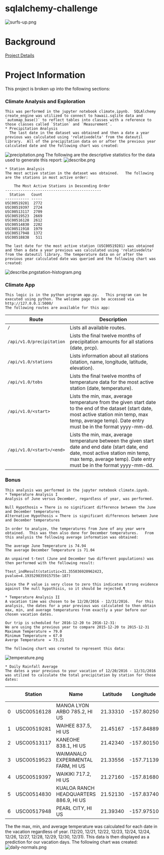 # sqlalchemy-challenge
![surfs-up.png](Images/surfs-up.png)

# Background
[Project Details](project_instructions_README.md)

# Project Information
This project is broken up into the following sections:
### Climate Analysis and Exploration
    This was performed in the jupyter notebook climate.ipynb.  SQLAlchemy create_engine was utilized to connect to hawaii.sqlite data and `automap_base()` to reflect tables into classes with a reference to those classes called `Station` and `Measurement`.
    * Precipitation Analysis
      The last date in the dataset was obtained and then a date a year previous was calculated using 'relativedelta' from the dateutil library.  All of the precipitation data on or after the previous year calculated date and the following chart was created:
![precipitation.png](Images/precipitation.png)
    The following are the descriptive statistics for the data used to generate this report:
![describe.png](Images/describes.png)    
  
    * Station Analysis
    The most active station in the dataset was obtained.   The following are the stations in most active order:
    
        The Most Active Stations in Descending Order
    --------------------------------------------
      Station   Count
    ----------- -----
    USC00519281  2772
    USC00519397  2724
    USC00513117  2709
    USC00519523  2669
    USC00516128  2612
    USC00514830  2202
    USC00511918  1979
    USC00517948  1372
    USC00518838   511

    The last date for the most active station (USC00519281) was obtained and then a date a year previous was calculated using 'relativedelta' from the dateutil library. The temperature data on or after the previous year calculated date was queried and the following chart was created:

![describe.pngstation-histogram.png](Images/station-histogram.png)    
  

### Climate App
    This logic is in the python program app.py.   This program can be executed using python. The welcome page can be accessed via http://127.0.0.1:5000/
    The following routes are available for this app:
    
| Route                               | Description    
| ----------------------------------- |-------------------- |
|  `/`                                | Lists all available routes.  | 
| `/api/v1.0/precipitation`           | Lists the final twelve months of precipitation amounts for all stations (date, prcp).|
| `/api/v1.0/stations`                | Lists information about all stations (station, name, longitude, latitude, elevation). |
| `/api/v1.0/tobs`                    | Lists the final twelve months of temperature data for the most active station (date, temperature). |
| `/api/v1.0/<start>`                 | Lists the min, max, average temperature from the given start date to the end of the dataset (start date, most active station min temp, max temp, average temp).  Date entry must be in the format yyyy-mm-dd. |
| `/api/v1.0/<start>/<end>`           | Lists the min, max, average temperature between the given start date and end date (start date, end date, most active station min temp, max temp, average temp).  Date entry must be in the format yyyy-mm-dd.  |



### Bonus
    This analysis was performed in the jupyter notebook climate.ipynb.  
    * Temperature Analysis I
    Analysis of June versus December, regardless of year, was performed.

    Null Hypothosis = There is no significant difference between the June and December temperatures 
    Alternative Hypothosis = There is significant differences between June and December temperatures

    In order to analyze, the temperatures from June of any year were obtained.  This was then also done for December temperatures.   From this analysis the following average information was obtained:
    
    The average June Temperature is 74.94
    The average December Temperature is 71.04

    An unpaired t-test (June and December two different populations) was then performed with the following result:

    Ttest_indResult(statistic=31.355036920962423, pvalue=4.193529835915755e-187)

    Since the P value is very close to zero this indicates strong evidence against the null hypothisis, so it should be rejected.¶

    * Temperature Analysis II
    A vacation time was chosen to be 12/20/2016 - 12/31/2016.   For this analysis, the dates for a year previous was calculated to then obtain max, min, and average temperatures from exactly a year before our chosen vacation dates.

    Our trip is scheduled for 2016-12-20 to 2016-12-31:
    We are using the previous year to compare 2015-12-20 to 2015-12-31
    Maximum Temperature = 79.0
    Minimum Temperature = 67.0
    Averge Temperature  = 73.21

    The following chart was created to represent this data:
![temperature.png](Images/temperature.png)  

    * Daily Rainfall Average
    The dates a year previous to your vacation of 12/20/2016 - 12/31/2016 was utilzed to calculate the total precipitation by station for those dates:
 |   	|Station	|Name	|Latitude	|Longitude	|Elevation	|Total Precipitation|
 |------|-----------|-------|-----------|-----------|-----------|-------------------|
|0	|USC00516128	|MANOA LYON ARBO 785.2, HI US	|21.33310	|-157.80250	|152.4	|6.34|
|1	|USC00519281	|WAIHEE 837.5, HI US	|21.45167	|-157.84889	|32.9	|3.03|
|2	|USC00513117	|KANEOHE 838.1, HI US	|21.42340	|-157.80150	|14.6	|1.91|
|3	|USC00519523	|WAIMANALO EXPERIMENTAL FARM, HI US	|21.33556	|-157.71139	|19.5	|0.96|
|4	|USC00519397	|WAIKIKI 717.2, HI US	|21.27160	|-157.81680	|3.0	|0.50|
|5	|USC00514830	|KUALOA RANCH HEADQUARTERS 886.9, HI US	|21.52130	|-157.83740	|7.0	|0.45|
|6	|USC00517948	|PEARL CITY, HI US	|21.39340	|-157.97510	|11.9	|0.00|

The the max, min, and average temperature was calculated for each date in the vacation regardless of year. (12/20, 12/21, 12/22, 12/23, 12/24, 12/24, 12/26, 12/27, 12/28, 12/29, 12/30, 12/31).  This data is then displayed as a prediction for our vacation days.  The following chart was created:
![daily-normals.png](Images/daily-normals.png)  